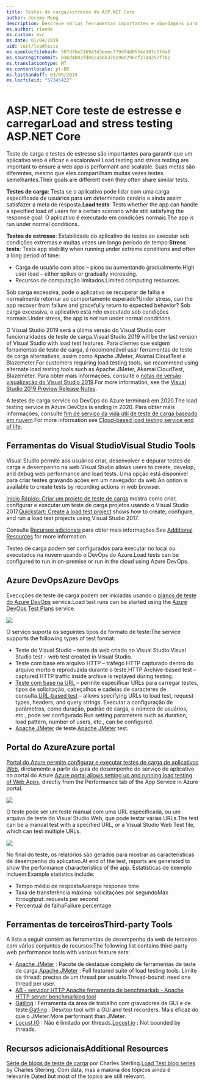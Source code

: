 ```yaml
---
title: Testes de carga/estresse do ASP.NET Core
author: Jeremy-Meng
description: Descreve várias ferramentas importantes e abordagens para testes de carga e aplicativos ASP.NET Core de teste de carga.
ms.author: riande
ms.custom: mvc
ms.date: 01/04/2019
uid: test/loadtests
ms.openlocfilehash: 587df6e216943d3eeec779df4d0554dd0fc2fda0
ms.sourcegitcommit: 036d4b03fd86ca5bb378198e29ecf2704257f7b2
ms.translationtype: MT
ms.contentlocale: pt-BR
ms.lasthandoff: 03/05/2019
ms.locfileid: "57345422"
---
```

# <a name="load-and-stress-testing-aspnet-core"></a><span data-ttu-id="7424c-103">ASP.NET Core teste de estresse e carregar</span><span class="sxs-lookup"><span data-stu-id="7424c-103">Load and stress testing ASP.NET Core</span></span>

<span data-ttu-id="7424c-104">Teste de carga e testes de estresse são importantes para garantir que um aplicativo web é eficaz e escalonável.</span><span class="sxs-lookup"><span data-stu-id="7424c-104">Load testing and stress testing are important to ensure a web app is performant and scalable.</span></span> <span data-ttu-id="7424c-105">Suas metas são diferentes, mesmo que eles compartilham muitas vezes testes semelhantes.</span><span class="sxs-lookup"><span data-stu-id="7424c-105">Their goals are different even they often share similar tests.</span></span>

<span data-ttu-id="7424c-106">**Testes de carga**: Testa se o aplicativo pode lidar com uma carga especificada de usuários para um determinado cenário e ainda assim satisfazer a meta de resposta.</span><span class="sxs-lookup"><span data-stu-id="7424c-106">**Load tests**: Tests whether the app can handle a specified load of users for a certain scenario while still satisfying the response goal.</span></span> <span data-ttu-id="7424c-107">O aplicativo é executado em condições normais.</span><span class="sxs-lookup"><span data-stu-id="7424c-107">The app is run under normal conditions.</span></span>

<span data-ttu-id="7424c-108">**Testes de estresse**: Estabilidade do aplicativo de testes ao executar sob condições extremas e muitas vezes um longo período de tempo:</span><span class="sxs-lookup"><span data-stu-id="7424c-108">**Stress tests**: Tests app stability when running under extreme conditions and often a long period of time:</span></span>

* <span data-ttu-id="7424c-109">Carga de usuário com altos – picos ou aumentando gradualmente.</span><span class="sxs-lookup"><span data-stu-id="7424c-109">High user load – either spikes or gradually increasing.</span></span>
* <span data-ttu-id="7424c-110">Recursos de computação limitados.</span><span class="sxs-lookup"><span data-stu-id="7424c-110">Limited computing resources.</span></span>  

<span data-ttu-id="7424c-111">Sob carga excessiva, pode o aplicativo se recuperar de falha e normalmente retornar ao comportamento esperado?</span><span class="sxs-lookup"><span data-stu-id="7424c-111">Under stress, can the app recover from failure and gracefully return to expected behavior?</span></span> <span data-ttu-id="7424c-112">Sob carga excessiva, o aplicativo está *não* executado sob condições normais.</span><span class="sxs-lookup"><span data-stu-id="7424c-112">Under stress, the app is *not* run under normal conditions.</span></span>

<span data-ttu-id="7424c-113">O Visual Studio 2019 será a última versão do Visual Studio com funcionalidades de teste de carga.</span><span class="sxs-lookup"><span data-stu-id="7424c-113">Visual Studio 2019 will be the last version of Visual Studio with load test features.</span></span> <span data-ttu-id="7424c-114">Para clientes que exigem ferramentas de teste de carga, é recomendável usar ferramentas de teste de carga alternativas, assim como Apache JMeter, Akamai CloudTest e Blazemeter.</span><span class="sxs-lookup"><span data-stu-id="7424c-114">For customers requiring load testing tools, we recommend using alternate load testing tools such as Apache JMeter, Akamai CloudTest, Blazemeter.</span></span> <span data-ttu-id="7424c-115">Para obter mais informações, consulte o [notas de versão visualização do Visual Studio 2019](/visualstudio/releases/2019/release-notes-preview#test-tools).</span><span class="sxs-lookup"><span data-stu-id="7424c-115">For more information, see the [Visual Studio 2019 Preview Release Notes](/visualstudio/releases/2019/release-notes-preview#test-tools).</span></span>

<span data-ttu-id="7424c-116">A testes de carga service no DevOps do Azure terminará em 2020.</span><span class="sxs-lookup"><span data-stu-id="7424c-116">The load testing service in Azure DevOps is ending in 2020.</span></span> <span data-ttu-id="7424c-117">Para obter mais informações, consulte [fim de serviço da vida útil de teste de carga baseado em nuvem](https://devblogs.microsoft.com/devops/cloud-based-load-testing-service-eol/).</span><span class="sxs-lookup"><span data-stu-id="7424c-117">For more information see [Cloud-based load testing service end of life](https://devblogs.microsoft.com/devops/cloud-based-load-testing-service-eol/).</span></span>

## <a name="visual-studio-tools"></a><span data-ttu-id="7424c-118">Ferramentas do Visual Studio</span><span class="sxs-lookup"><span data-stu-id="7424c-118">Visual Studio Tools</span></span>

<span data-ttu-id="7424c-119">Visual Studio permite aos usuários criar, desenvolver e depurar testes de carga e desempenho na web.</span><span class="sxs-lookup"><span data-stu-id="7424c-119">Visual Studio allows users to create, develop, and debug web performance and load tests.</span></span> <span data-ttu-id="7424c-120">Uma opção está disponível para criar testes gravando ações em um navegador da web.</span><span class="sxs-lookup"><span data-stu-id="7424c-120">An option is available to create tests by recording actions in web browser.</span></span>

<span data-ttu-id="7424c-121">[Início Rápido: Criar um projeto de teste de carga](/visualstudio/test/quickstart-create-a-load-test-project?view=vs-2017) mostra como criar, configurar e executar um teste de carga projetos usando o Visual Studio 2017.</span><span class="sxs-lookup"><span data-stu-id="7424c-121">[Quickstart: Create a load test project](/visualstudio/test/quickstart-create-a-load-test-project?view=vs-2017) shows how to create, configure, and run a load test projects using Visual Studio 2017.</span></span>

<span data-ttu-id="7424c-122">Consulte [Recursos adicionais](#add) para obter mais informações.</span><span class="sxs-lookup"><span data-stu-id="7424c-122">See [Additional Resources](#add) for more information.</span></span>

<span data-ttu-id="7424c-123">Testes de carga podem ser configurados para executar no local ou executados na nuvem usando o DevOps do Azure.</span><span class="sxs-lookup"><span data-stu-id="7424c-123">Load tests can be configured to run in on-premise or run in the cloud using Azure DevOps.</span></span>

## <a name="azure-devops"></a><span data-ttu-id="7424c-124">Azure DevOps</span><span class="sxs-lookup"><span data-stu-id="7424c-124">Azure DevOps</span></span>

<span data-ttu-id="7424c-125">Execuções de teste de carga podem ser iniciadas usando o [planos de teste do Azure DevOps](/azure/devops/test/load-test/index?view=vsts) service.</span><span class="sxs-lookup"><span data-stu-id="7424c-125">Load test runs can be started using the [Azure DevOps Test Plans](/azure/devops/test/load-test/index?view=vsts) service.</span></span>

![](./load-tests/_static/azure-devops-load-test.png)

<span data-ttu-id="7424c-126">O serviço suporta os seguintes tipos de formato de teste:</span><span class="sxs-lookup"><span data-stu-id="7424c-126">The service supports the following types of test format:</span></span>

- <span data-ttu-id="7424c-127">Teste do Visual Studio – teste da web criado no Visual Studio.</span><span class="sxs-lookup"><span data-stu-id="7424c-127">Visual Studio test – web test created in Visual Studio.</span></span>
- <span data-ttu-id="7424c-128">Teste com base em arquivo HTTP – tráfego HTTP capturado dentro do arquivo morto é reproduzida durante o teste.</span><span class="sxs-lookup"><span data-stu-id="7424c-128">HTTP Archive-based test – captured HTTP traffic inside archive is replayed during testing.</span></span>
- <span data-ttu-id="7424c-129">[Teste com base na URL](/azure/devops/test/load-test/get-started-simple-cloud-load-test?view=vsts) – permite especificar URLs para carregar testes, tipos de solicitação, cabeçalhos e cadeias de caracteres de consulta.</span><span class="sxs-lookup"><span data-stu-id="7424c-129">[URL-based test](/azure/devops/test/load-test/get-started-simple-cloud-load-test?view=vsts) – allows specifying URLs to load test, request types, headers, and query strings.</span></span> <span data-ttu-id="7424c-130">Executar a configuração de parâmetros, como duração, padrão de carga, o número de usuários, etc., pode ser configurado.</span><span class="sxs-lookup"><span data-stu-id="7424c-130">Run setting parameters such as duration, load pattern, number of users, etc., can be configured.</span></span>
- <span data-ttu-id="7424c-131">[Apache JMeter](https://jmeter.apache.org/) de teste.</span><span class="sxs-lookup"><span data-stu-id="7424c-131">[Apache JMeter](https://jmeter.apache.org/) test.</span></span>

## <a name="azure-portal"></a><span data-ttu-id="7424c-132">Portal do Azure</span><span class="sxs-lookup"><span data-stu-id="7424c-132">Azure portal</span></span>

<span data-ttu-id="7424c-133">[Portal do Azure permite configurar e executar testes de carga de aplicativos Web,](/azure/devops/test/load-test/app-service-web-app-performance-test?view=vsts) diretamente a partir da guia de desempenho do serviço de aplicativo no portal do Azure.</span><span class="sxs-lookup"><span data-stu-id="7424c-133">[Azure portal allows setting up and running load testing of Web Apps,](/azure/devops/test/load-test/app-service-web-app-performance-test?view=vsts) directly from the Performance tab of the App Service in Azure portal.</span></span>

![](./load-tests/_static/azure-appservice-perf-test.png)

<span data-ttu-id="7424c-134">O teste pode ser um teste manual com uma URL especificada, ou um arquivo de teste do Visual Studio Web, que pode testar várias URLs.</span><span class="sxs-lookup"><span data-stu-id="7424c-134">The test can be a manual test with a specified URL, or a Visual Studio Web Test file, which can test multiple URLs.</span></span>

![](./load-tests/_static/azure-appservice-perf-test-config.png)

<span data-ttu-id="7424c-135">No final do teste, os relatórios são gerados para mostrar as características de desempenho do aplicativo.</span><span class="sxs-lookup"><span data-stu-id="7424c-135">At end of the test, reports are generated to show the performance characteristics of the app.</span></span> <span data-ttu-id="7424c-136">Estatísticas de exemplo incluem:</span><span class="sxs-lookup"><span data-stu-id="7424c-136">Example statistics include:</span></span>

- <span data-ttu-id="7424c-137">Tempo médio de resposta</span><span class="sxs-lookup"><span data-stu-id="7424c-137">Average response time</span></span>
- <span data-ttu-id="7424c-138">Taxa de transferência máxima: solicitações por segundo</span><span class="sxs-lookup"><span data-stu-id="7424c-138">Max throughput: requests per second</span></span>
- <span data-ttu-id="7424c-139">Percentual de falha</span><span class="sxs-lookup"><span data-stu-id="7424c-139">Failure percentage</span></span>

## <a name="third-party-tools"></a><span data-ttu-id="7424c-140">Ferramentas de terceiros</span><span class="sxs-lookup"><span data-stu-id="7424c-140">Third-party Tools</span></span>

<span data-ttu-id="7424c-141">A lista a seguir contém as ferramentas de desempenho da web de terceiros com vários conjuntos de recursos:</span><span class="sxs-lookup"><span data-stu-id="7424c-141">The following list contains third-party web performance tools with various feature sets:</span></span>

- <span data-ttu-id="7424c-142">[Apache JMeter](https://jmeter.apache.org/) : Pacote de destaque completo de ferramentas de teste de carga.</span><span class="sxs-lookup"><span data-stu-id="7424c-142">[Apache JMeter](https://jmeter.apache.org/) : Full featured suite of load testing tools.</span></span> <span data-ttu-id="7424c-143">Limite de thread: precisa de um thread por usuário.</span><span class="sxs-lookup"><span data-stu-id="7424c-143">Thread-bound: need one thread per user.</span></span>
- [<span data-ttu-id="7424c-144">AB - servidor HTTP Apache ferramenta de benchmark</span><span class="sxs-lookup"><span data-stu-id="7424c-144">ab - Apache HTTP server benchmarking tool</span></span>](https://httpd.apache.org/docs/2.4/programs/ab.html)
- <span data-ttu-id="7424c-145">[Gatling](https://gatling.io/) : Ferramenta da área de trabalho com gravadores de GUI e de teste.</span><span class="sxs-lookup"><span data-stu-id="7424c-145">[Gatling](https://gatling.io/) : Desktop tool with a GUI and test recorders.</span></span> <span data-ttu-id="7424c-146">Mais eficaz do que o JMeter.</span><span class="sxs-lookup"><span data-stu-id="7424c-146">More performant than JMeter.</span></span>
- <span data-ttu-id="7424c-147">[Locust.IO](https://locust.io/) : Não é limitado por threads.</span><span class="sxs-lookup"><span data-stu-id="7424c-147">[Locust.io](https://locust.io/) : Not bounded by threads.</span></span>

<a name="add"></a>
## <a name="additional-resources"></a><span data-ttu-id="7424c-148">Recursos adicionais</span><span class="sxs-lookup"><span data-stu-id="7424c-148">Additional Resources</span></span>

<span data-ttu-id="7424c-149">[Série de blogs de teste de carga](https://blogs.msdn.microsoft.com/charles_sterling/2015/06/01/load-test-series-part-i-creating-web-performance-tests-for-a-load-test/) por Charles Sterling.</span><span class="sxs-lookup"><span data-stu-id="7424c-149">[Load Test blog series](https://blogs.msdn.microsoft.com/charles_sterling/2015/06/01/load-test-series-part-i-creating-web-performance-tests-for-a-load-test/) by Charles Sterling.</span></span> <span data-ttu-id="7424c-150">Com data, mas a maioria dos tópicos ainda é relevante.</span><span class="sxs-lookup"><span data-stu-id="7424c-150">Dated but most of the topics are still relevant.</span></span>
